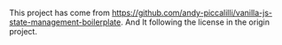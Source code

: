This project has come from https://github.com/andy-piccalilli/vanilla-js-state-management-boilerplate.
And It following the license in the origin project.
